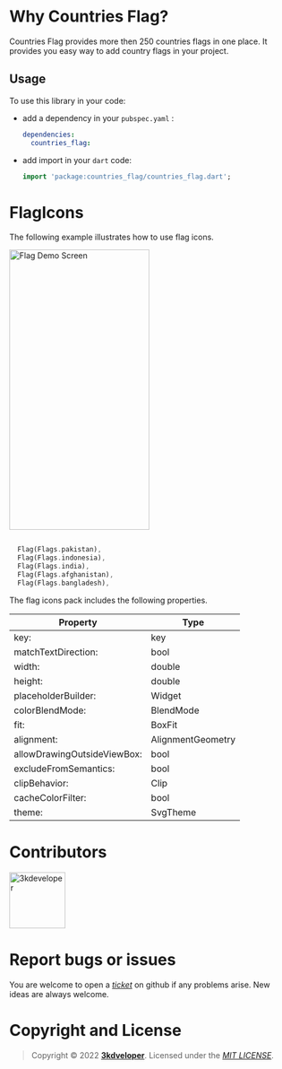 # Why Countries Flag?

Countries Flag provides more then 250 countries flags in one place. It provides you easy way to add country flags in your project.

## Usage ##

To use this library in your code:

* add a dependency in your `pubspec.yaml` :

  ```yaml
  dependencies:
    countries_flag:
  ```

* add import in your `dart` code:

  ```dart
  import 'package:countries_flag/countries_flag.dart';

# FlagIcons

The following example illustrates how to use flag icons.


<img src="https://user-images.githubusercontent.com/77343380/188069059-a44068f6-9bf4-4054-9971-49131dfe1d9e.png" alt="Flag Demo Screen"
     width="250" height="500"> 
```dart

  Flag(Flags.pakistan),
  Flag(Flags.indonesia),
  Flag(Flags.india),
  Flag(Flags.afghanistan),
  Flag(Flags.bangladesh),

```

The flag icons pack includes the following properties.

| Property                       | Type              |
| -------------------------------| ----------------- |
| key:                           | key               |
| matchTextDirection:            | bool              |
| width:                         | double            |
| height:                        | double            |
| placeholderBuilder:            | Widget            |
| colorBlendMode:                | BlendMode         |
| fit:                           | BoxFit            |
| alignment:                     | AlignmentGeometry |
| allowDrawingOutsideViewBox:    | bool              |
| excludeFromSemantics:          | bool              |
| clipBehavior:                  | Clip              |
| cacheColorFilter:              | bool              |
| theme:                         | SvgTheme          |


# Contributors

[<img src="https://user-images.githubusercontent.com/77343380/188069250-ca69cf6a-6ac9-4203-83e9-b847de258abb.png" alt="3kdeveloper"
     width="100" height="100">](https://github.com/3kdeveloper)

# Report bugs or issues

You are welcome to open a *[ticket](https://github.com/3kdeveloper/flags/issues)* on github if any problems arise. New ideas are always welcome.

# Copyright and License

>Copyright © 2022 **[3kdveloper](https://github.com/3kdeveloper)**. Licensed under the *[MIT LICENSE](https://github.com/3kdeveloper/flags/blob/main/LICENSE)*.
